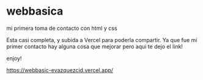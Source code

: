# webbasica
mi primera toma de contacto con html y css


Esta casi completa, y subida a Vercel para poderla compartir. 
Ya que fue mi primer contacto hay alguna cosa que mejorar pero aqui te dejo el link!

enjoy!

https://webbasic-evazquezcid.vercel.app/
